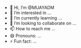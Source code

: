 - 👋 Hi, I’m @MUAYADM
- 👀 I’m interested in ...
- 🌱 I’m currently learning ...
- 💞️ I’m looking to collaborate on ...
- 📫 How to reach me ...
- 😄 Pronouns: ...
- ⚡ Fun fact: ...

<!---
MUAYADM/MUAYADM is a ✨ special ✨ repository because its `README.md` (this file) appears on your GitHub profile.
You can click the Preview link to take a look at your changes.
--->
